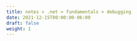 ```yaml
---
title: notes > .net > fundamentals > debugging
date: 2021-12-15T00:00:00-06:00
draft: false
weight: 1
---
```


